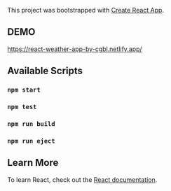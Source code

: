 This project was bootstrapped with [Create React App](https://github.com/facebook/create-react-app).

## DEMO

https://react-weather-app-by-cgbl.netlify.app/

## Available Scripts

### `npm start`
### `npm test`
### `npm run build`
### `npm run eject`

## Learn More
To learn React, check out the [React documentation](https://reactjs.org/).
